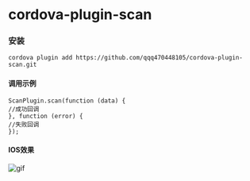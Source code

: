 # cordova-plugin-scan

### 安装
    cordova plugin add https://github.com/qqq470448105/cordova-plugin-scan.git
    
    
#### 调用示例

    ScanPlugin.scan(function (data) {
    //成功回调
    }, function (error) {
    //失败回调
    });
    

#### IOS效果


![gif](http://chuantu.biz/t6/34/1504507902x2018856387.gif "DEMO-GIF")
